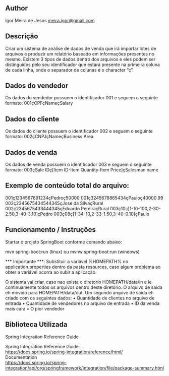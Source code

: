 ## Author
Igor Meira de Jesus
meira.igor@gmail.com

## Descrição
Criar um sistema de análise de dados de venda que irá importar lotes de arquivos e produzir
um relatório baseado em informações presentes no mesmo.
Existem 3 tipos de dados dentro dos arquivos e eles podem ser distinguidos pelo seu
identificador que estará presente na primeira coluna de cada linha, onde o separador de
colunas é o character “ç”.

## Dados do vendedor
Os dados do vendedor possuem o identificador 001 e seguem o seguinte formato:
001çCPFçNameçSalary

## Dados do cliente
Os dados do cliente possuem o identificador 002 e seguem o seguinte formato:
002çCNPJçNameçBusiness Area

## Dados de venda
Os dados de venda possuem o identificador 003 e seguem o seguinte formato:
003çSale IDç[Item ID-Item Quantity-Item Price]çSalesman name

## Exemplo de conteúdo total do arquivo:
001ç1234567891234çPedroç50000
001ç3245678865434çPauloç40000.99
002ç2345675434544345çJose da SilvaçRural
002ç2345675433444345çEduardo PereiraçRural
003ç10ç[1-10-100,2-30-2.50,3-40-3.10]çPedro
003ç08ç[1-34-10,2-33-1.50,3-40-0.10]çPaulo

## Funcionamento / Instruções
Startar o projeto SpringBoot conforme comando abaixo:

mvn spring-boot:run (linux) 
ou 
mvnw spring-boot:run (windows)

*** Importante ***: Substituir a variável %HOMEPATH% no application.properties dentro da pasta resources, caso algum problema ao obter a variável ocorra ao subir a aplicação. 

O sistema vai criar, caso nao exista o diretorio HOMEPATH/data/in e le continuamente todos os arquivos dentro deste diretório.
O arquivo de saída eh movido para HOMEPATH/data/out.
Um segundo arquivo de saída eh criado com os seguintes dados:
• Quantidade de clientes no arquivo de entrada
• Quantidade de vendedores no arquivo de entrada
• ID da venda mais cara
• O pior vendedor


## Biblioteca Utilizada
Spring Integration Reference Guide

Spring Integration Reference Guide<br>
https://docs.spring.io/spring-integration/reference/html/
<br>Documentation<br>
https://docs.spring.io/spring-integration/api/org/springframework/integration/file/package-summary.html
